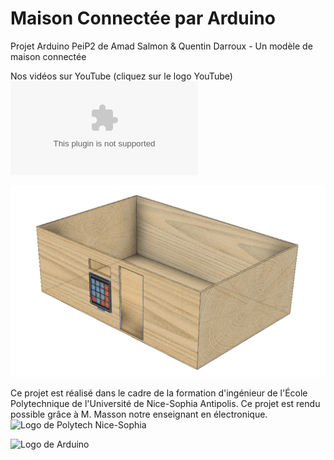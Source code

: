 # Maison Connectée par Arduino
Projet Arduino PeiP2 de Amad Salmon &amp; Quentin Darroux - Un modèle de maison connectée 

Nos vidéos sur YouTube (cliquez sur le logo YouTube)
[![IMAGE ALT TEXT](https://www.youtube.com/yt/about/media/downloads/youtube_full_color_light_logo.zip)](https://www.youtube.com/playlist?list=PL_pTsrxIzBhlvUdXILXO25iLqdh0ZGqI4 "Video Title")

![Modélisation de la maquette](https://raw.githubusercontent.com/amadsalmon/Maison-Connectee-par-Arduino/master/Modelisation/Screenshot%202019-01-08%20at%2020.51.01.png)

Ce projet est réalisé dans le cadre de la formation d'ingénieur de l'École Polytechnique de l'Université de Nice-Sophia Antipolis. Ce projet est rendu possible grâce à M. Masson notre enseignant en électronique.
![Logo de Polytech Nice-Sophia](https://camo.githubusercontent.com/5c5e9e545ffa63d292d8f735534ffdcf13b69eec/687474703a2f2f66722e61636164656d69632e72752f70696374757265732f667277696b692f38302f506f6c79746563686e696365736f706869612e706e67)

![Logo de Arduino](https://camo.githubusercontent.com/a964ae937705da9490ea0881b16398dfcdd7a171/68747470733a2f2f7777772e61726475696e6f2e63632f61726475696e6f5f6c6f676f2e706e67)


